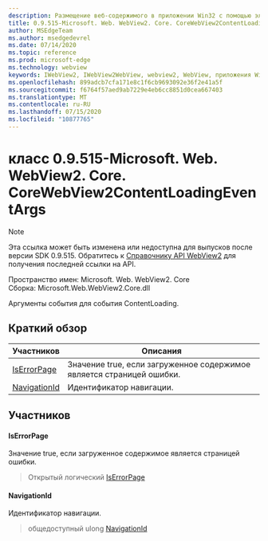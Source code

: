 ```yaml
---
description: Размещение веб-содержимого в приложении Win32 с помощью элемента управления Microsoft Edge WebView2
title: 0.9.515-Microsoft. Web. WebView2. Core. CoreWebView2ContentLoadingEventArgs
author: MSEdgeTeam
ms.author: msedgedevrel
ms.date: 07/14/2020
ms.topic: reference
ms.prod: microsoft-edge
ms.technology: webview
keywords: IWebView2, IWebView2WebView, webview2, WebView, приложения Win32, Win32, EDGE, ICoreWebView2, ICoreWebView2Controller, элемент управления "веб-браузер", HTML Edge
ms.openlocfilehash: 899adcb7cfa171e8c1f6cb9693092e36f2e41a5f
ms.sourcegitcommit: f6764f57aed9ab7229e4eb6cc8851d0cea667403
ms.translationtype: MT
ms.contentlocale: ru-RU
ms.lasthandoff: 07/15/2020
ms.locfileid: "10877765"
---
```

# класс 0.9.515-Microsoft. Web. WebView2. Core. CoreWebView2ContentLoadingEventArgs 

> [!NOTE]
> Эта ссылка может быть изменена или недоступна для выпусков после версии SDK 0.9.515. Обратитесь к [Справочнику API WebView2](../../../webview2-api-reference.md) для получения последней ссылки на API.

Пространство имен: Microsoft. Web. WebView2. Core \
Сборка: Microsoft.Web.WebView2.Core.dll

Аргументы события для события ContentLoading.

## Краткий обзор

 Участников                        | Описания
--------------------------------|---------------------------------------------
[IsErrorPage](#iserrorpage) | Значение true, если загруженное содержимое является страницей ошибки.
[NavigationId](#navigationid) | Идентификатор навигации.

## Участников

#### IsErrorPage 

Значение true, если загруженное содержимое является страницей ошибки.

> Открытый логический [IsErrorPage](#iserrorpage)

#### NavigationId 

Идентификатор навигации.

> общедоступный ulong [NavigationId](#navigationid)

